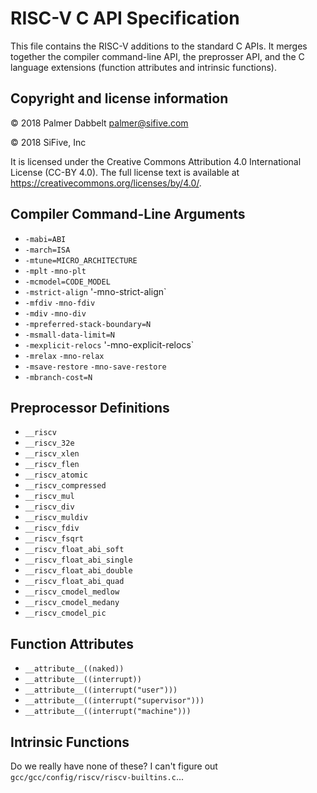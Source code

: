 # RISC-V C API Specification

This file contains the RISC-V additions to the standard C APIs.  It
merges together the compiler command-line API, the preprosser API, and
the C language extensions (function attributes and intrinsic functions).

## Copyright and license information

 &copy; 2018 Palmer Dabbelt <palmer@sifive.com>

 &copy; 2018 SiFive, Inc

It is licensed under the Creative Commons Attribution 4.0 International
License (CC-BY 4.0). The full license text is available at
https://creativecommons.org/licenses/by/4.0/.

## Compiler Command-Line Arguments

* `-mabi=ABI`
* `-march=ISA`
* `-mtune=MICRO_ARCHITECTURE`
* `-mplt` `-mno-plt`
* `-mcmodel=CODE_MODEL`
* `-mstrict-align` '-mno-strict-align`
* `-mfdiv` `-mno-fdiv`
* `-mdiv` `-mno-div`
* `-mpreferred-stack-boundary=N`
* `-msmall-data-limit=N`
* `-mexplicit-relocs` '-mno-explicit-relocs`
* `-mrelax` `-mno-relax`
* `-msave-restore` `-mno-save-restore`
* `-mbranch-cost=N`

## Preprocessor Definitions

* `__riscv`
* `__riscv_32e`
* `__riscv_xlen`
* `__riscv_flen`
* `__riscv_atomic`
* `__riscv_compressed`
* `__riscv_mul`
* `__riscv_div`
* `__riscv_muldiv`
* `__riscv_fdiv`
* `__riscv_fsqrt`
* `__riscv_float_abi_soft`
* `__riscv_float_abi_single`
* `__riscv_float_abi_double`
* `__riscv_float_abi_quad`
* `__riscv_cmodel_medlow`
* `__riscv_cmodel_medany`
* `__riscv_cmodel_pic`

## Function Attributes

* `__attribute__((naked))`
* `__attribute__((interrupt))`
* `__attribute__((interrupt("user")))`
* `__attribute__((interrupt("supervisor")))`
* `__attribute__((interrupt("machine")))`

## Intrinsic Functions

Do we really have none of these?  I can't figure out
`gcc/gcc/config/riscv/riscv-builtins.c`...
